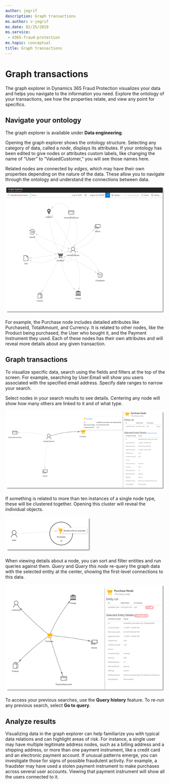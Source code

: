 ```yaml
---
author: jegrif
description: Graph transactions
ms.author: v-jegrif
ms.date: 02/25/2019
ms.service:
 - d365-fraud-protection
ms.topic: conceptual
title: Graph transactions
---
```



# Graph transactions

The graph explorer in Dynamics 365 Fraud Protection visualizes your data and helps you navigate to the information you need. Explore the ontology of your transactions, see how the properties relate, and view any point for specifics.

## Navigate your ontology

The graph explorer is available under **Data engineering**.

Opening the graph explorer shows the ontology structure. Selecting any category of data, called a *node*, displays its attributes. If your ontology has been edited to give nodes or attributes custom labels, like changing the name of “User” to “ValuedCustomer,” you will see those names here.

Related nodes are connected by *edges*, which may have their own properties depending on the nature of the data. These allow you to navigate through the ontology and understand the connections between data.

![Screenshot of the ontology as pictured in the graph explorer.](../media/graph-explorer-images/ge-ontology.png)
 
For example, the Purchase node includes detailed attributes like PurchaseId, TotalAmount, and Currency. It is related to other nodes, like the Product being purchased, the User who bought it, and the Payment Instrument they used. Each of these nodes has their own attributes and will reveal more details about any given transaction.

## Graph transactions

To visualize specific data, search using the fields and filters at the top of the screen. For example, searching by User:Email will show you users associated with the specified email address. Specify date ranges to narrow your search.

Select nodes in your search results to see details. Centering any node will show how many others are linked to it and of what type.

![Screenshot of a selected Purchase node that displays its entity list and entity details.](../media/graph-explorer-images/ge-results-details.png)
 
If something is related to more than ten instances of a single node type, these will be clustered together. Opening this cluster will reveal the individual objects.

![Screenshot of a cluster of 15 Purchase nodes.](../media/graph-explorer-images/ge-cluster.png)
 
When viewing details about a node, you can sort and filter entities and run queries against them. *Query* and *Query this node* re-query the graph data with the selected entity at the center, showing the first-level connections to this data.

![Screenshot of a node with the Query and Query this node options highlighted.](../media/graph-explorer-images/ge-query.png)
 
To access your previous searches, use the **Query history** feature. To re-run any previous search, select **Go to query**.

## Analyze results

Visualizing data in the graph explorer can help familiarize you with typical data relations and can highlight areas of risk. For instance, a single user may have multiple legitimate address nodes, such as a billing address and a shipping address, or more than one payment instrument, like a credit card and an electronic payment account. If unusual patterns emerge, you can investigate those for signs of possible fraudulent activity. For example, a fraudster may have used a stolen payment instrument to make purchases across several user accounts. Viewing that payment instrument will show all the users connected to it. 
